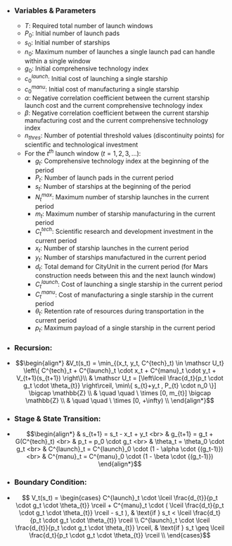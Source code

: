 - ### **Variables & Parameters**
	- $T$: Required total number of launch windows
	- $P_0$: Initial number of launch pads
	- $s_0$: Initial number of starships
	- $n_0$: Maximum number of launches a single launch pad can handle within a single window
	- $g_0$: Initial comprehensive technology index
	- $c^{launch}_0$: Initial cost of launching a single starship
	- $c^{manu}_0$: Initial cost of manufacturing a single starship
	- $\alpha$: Negative correlation coefficient between the current starship launch cost and the current comprehensive technology index
	- $\beta$: Negative correlation coefficient between the current starship manufacturing cost and the current comprehensive technology index
	- $n_{thres}$: Number of potential threshold values (discontinuity points) for scientific and technological investment
	- For the $t^{th}$ launch window ($t=1,2,3,...$):
		- $g_t$: Comprehensive technology index at the beginning of the period
		- $P_t$: Number of launch pads in the current period
		- $s_t$: Number of starships at the beginning of the period
		- $N^{max}_t$: Maximum number of starship launches in the current period
		- $m_t$: Maximum number of starship manufacturing in the current period
		- $C^{tech}_t$: Scientific research and development investment in the current period
		- $x_t$: Number of starship launches in the current period
		- $y_t$: Number of starships manufactured in the current period
		- $d_t$: Total demand for CityUnit in the current period (for Mars construction needs between this and the next launch window)
		- $C^{launch}_t$: Cost of launching a single starship in the current period
		- $C^{manu}_t$: Cost of manufacturing a single starship in the current period
		- $\theta_t$: Retention rate of resources during transportation in the current period
		- $p_t$: Maximum payload of a single starship in the current period

- ### **Recursion**:
- $$\begin{align*} 
  &V_t(s_t) = \min_{(x_t, y_t, C^{tech}_t) \in \mathscr U_t} \left\{ C^{tech}_t + C^{launch}_t \cdot x_t + C^{manu}_t \cdot y_t + V_{t+1}(s_{t+1}) \right\}\\ 
  & \mathscr U_t = [\left\lceil \frac{d_t}{p_t \cdot g_t \cdot \theta_{t}} \right\rceil, \min\{ s_{t}+y_t , P_{t} \cdot n_0 \}] \bigcap \mathbb{Z} \\
  & \quad \quad \ \times [0, m_{t}] \bigcap \mathbb{Z} \\
  & \quad \quad \ \times [0, +\infty) \\
  \end{align*}$$

- ### **Stage & State Transition**:
- $$\begin{align*}
  & s_{t+1} = s_t - x_t + y_t <br>
  & g_{t+1} = g_t + G(C^{tech}_t) <br>
  & p_t = p_0 \cdot g_t <br>
  & \theta_t = \theta_0 \cdot g_t <br>
  & C^{launch}_t = C^{launch}_0 \cdot (1 - \alpha \cdot {(g_t-1)}) <br>
  & C^{manu}_t = C^{manu}_0 \cdot (1 - \beta \cdot {(g_t-1)})
  \end{align*}$$

- ### **Boundary Condition**: 
- $$
  V_t(s_t) = 
  \begin{cases} 
  C^{launch}_t \cdot \lceil \frac{d_{t}}{p_t \cdot g_t \cdot \theta_{t}} \rceil + C^{manu}_t \cdot ( \lceil \frac{d_t}{p_t \cdot g_t \cdot \theta_{t}} \rceil - s_t ), & \text{if } s_t < \lceil \frac{d_t}{p_t \cdot g_t \cdot \theta_{t}} \rceil \\ C^{launch}_t \cdot \lceil \frac{d_{t}}{p_t \cdot g_t \cdot \theta_{t}} \rceil, & \text{if } s_t \geq \lceil \frac{d_t}{p_t \cdot g_t \cdot \theta_{t}} \rceil \\
  \end{cases}$$
